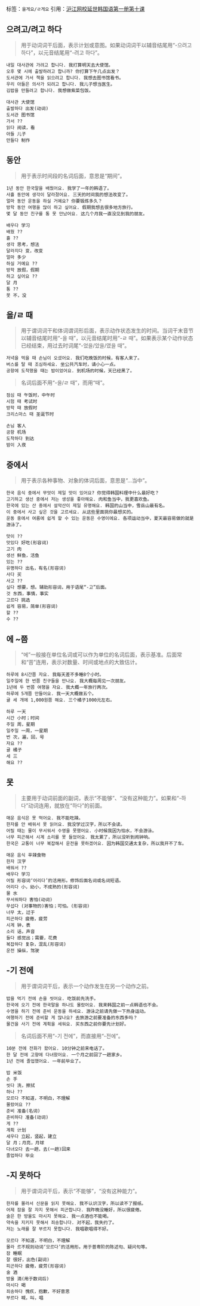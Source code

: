 标签：`을게요/ㄹ게요`
引用：[沪江网校延世韩国语第一册第十课](https://kr.hujiang.com/new/p753789/)

## 으려고/려고 하다
> 用于动词词干后面，表示计划或意图。如果动词词干以辅音结尾用“-으려고 하다”，以元音结尾用“-려고 하다”。
```
내일 대사관에 가려고 합니다. 我打算明天去大使馆。
오후 몇 시에 출발하려고 합니까? 你打算下午几点出发？
도서관에 가서 책을 읽으려고 합니다. 我想去图书馆看书。
우리 아들은 의사가 되려고 합니다. 我儿子想当医生。
김밥을 만들려고 합니다. 我想做紫菜包饭。
```
```
대사관 大使馆
출발하다 出发(动词)
도서관 图书馆
가서 ??
읽다 阅读，看
아들 儿子
만들다 制作
```

## 동안
> 用于表示时间段的名词后面，意思是“期间”。
```
1년 동안 한국말을 배웠어요. 我学了一年的韩语了。
사흘 동안에 생각이 달라졌어요. 三天的时间我的想法改变了。
얼마 동안 운동을 하실 거예요? 你要锻炼多久？
방학 동안 여행을 많이 하고 싶어요. 假期我想去很多地方旅行。
몇 달 동안 친구를 통 못 만났어요. 这几个月我一直没见到我的朋友。
```
```
배우다 学习
배웠 ??
흘 ??
생각 思考，想法
달라지다 变，改变
얼마 多少
하실 거예요 ??
방학 放假，假期
하고 싶어요 ??
달 月
통 ??
못 不，没
```

## 을/ㄹ 때
> 用于谓词词干和体词谓词形后面，表示动作状态发生的时间。当词干末音节以辅音结尾时用“-을 때”，以元音结尾时用“-ㄹ 때”。如果表示某个动作状态已经结束，用过去时词尾“-었을/았을/였을 때”。
```
저녁을 먹을 때 손님이 오셨어요. 我们吃晚饭的时候，有客人来了。
버스를 탈 때 조심하세요. 坐公共汽车时，请小心一点。
공항에 도착했을 때는 밤이었어요. 到机场的时候，天已经黑了。
```
> 名词后面不用“-을/ㄹ 때”，而用“때”。
```
점심 때 午饭时，中午时
시험 때 考试时
방학 때 放假时
크리스마스 때 圣诞节时
```
```
손님 客人
공항 机场
도착하다 到达
밤이 入夜
```

## 중에서
> 用于表示各种事物、对象的体词后面，意思是“...当中”。
```
한국 음식 중에서 무엇이 제일 맛이 있어요? 你觉得韩国料理中什么最好吃？
고기하고 생선 중에서 저는 생성을 좋아해요. 肉和鱼当中，我更喜欢鱼。
한국에 있는 산 중에서 설악산이 제일 유명해요. 韩国的山当中，雪岳山最有名。
이 중에서 사고 싶은 것을 고르세요. 从这些里面挑你最想买的。
운동 중에서 여름에 쉽게 할 수 있는 운동은 수영이에요. 各项运动当中，夏天最容易做的就是游泳了。
```
```
맛이 ??
맛있다 好吃(形容词)
고기 肉
생선 鲜鱼，活鱼
있는 ??
유명하다 出名，有名(形容词)
사다 买
사고 ??
싶다 想要，想。辅助形容词，用于语尾“-고”后面。
것 东西，事情，事实
고르다 挑选
쉽게 容易，简单(形容词)
할 ??
수 ??
```

## 에 ~쯤
> “에”一般接在单位名词或可以作为单位的名词后面，表示基准。后面常和“쯤”连用，表示对数量、时间或地点的大致估计。
```
하루에 8시간쯤 자요. 我每天差不多睡8个小时。
일주일에 한 번쯤 친구들을 만나요. 我大概每周见一次朋友。
1년에 두 번쯤 여행을 자요. 我大概一年旅行两次。
하루에 5개쯤 만들어요. 我一天大概做五个。
귤 세 개에 1,000원쯤 해요. 三个橘子1000元左右。
```
```
하루 一天
시간 小时；时间
주일 周，星期
일주일 一周，一星期
번 次，遍，回，号
자요 ??
귤 橘子
세 三
해요 ??
```

## 못
> 主要用于动词前面的副词，表示“不能够”、“没有这种能力”。如果和“-하다”动词连用，就放在“하다”的前面。
```
매운 음식은 못 먹어요. 我不能吃辣。
한자를 안 배워서 못 읽어요. 我没学过汉字，所以不会读。
어릴 때는 물이 무서워서 수영을 못했어요. 小时候我因为怕水，不会游泳。
너무 피곤해서 시계 소리를 못 들었어요. 我太累了，所以没听到闹钟响。
한국은 교통이 너무 복잡해서 운전을 못하겠어요. 因为韩国交通太复杂，所以我开不了车。
```
```
매운 음식 辛辣食物
한자 汉字
배워서 ??
배우다 学习
어릴 形容词‘어리다’的活用形。修饰后面名词或名词短语。
어리다 小，幼小，不成熟的(形容词)
물 水
무서워하다 害怕(动词)
무섭다 (对事物的)害怕；可怕。(形容词)
너무 太，过于
피곤하다 疲倦，疲劳
시계 钟，表
소리 话，声音
들다 感觉出；需要，花费
복잡하다 复杂，混乱(形容词)
운전 操纵，驾驶
```

## -기 전에
> 用于谓词词干后，表示一个动作发生在另一个动作之前。
```
밥을 먹기 전에 손을 씻어요. 吃饭前先洗手。
한국에 오기 전에 한국말을 하나도 몰랐어요. 我来韩国之前一点韩语也不会。
수영을 하기 전에 준비 운동을 하세요. 游泳之前请先做一下热身运动。
여행하기 전에 준비할 게 많나요? 去旅游之前要准备的东西多吗？
물건을 사기 전에 계획을 세워요. 买东西之前你要先计划好。
```
> 名词后面不用“-기 전에”，而直接用“-전에”。
```
10분 전에 전화가 왔어요. 10分钟之前来电话了。
한 달 전에 고향에 다녀왔어요. 一个月之前回了一趟家乡。
1년 전에 졸업했어요. 一年前毕业了。
```
```
밥 米饭
손 手
씻다 洗，擦拭
하나 ??
모르다 不知道，不明白，不理解
몰랐어요 ??
준비 准备(名词)
준비하다 准备(动词)
게 ??
계획 计划
세우다 立起，竖起，建立
달 月；月亮，月球
다녀오다 去一趟，去(一趟)回来
졸업하다 毕业
```

## -지 못하다
> 用于谓词词干后，表示“不能够”，“没有这种能力”。
```
한자를 몰라서 신문을 읽지 못해요. 我不认识汉字，所以读不了报纸。
어제 잠을 잘 자지 못해서 피곤합니다. 我昨晚没睡好，所以很疲倦。
술은 한 방울도 마시지 못해요. 我一点酒也不能喝。
약속을 지키지 못해서 죄송합니다. 对不起，我失约了。
저는 노래를 잘 부르지 못합니다. 我唱歌唱得不好。
```
```
모르다 不知道，不明白，不理解
몰라 르不规则动词‘모르다’的活用形。用于普卑阶的陈述句、疑问句等。
잠 睡眠
잘 很好，出色(副词)
피곤하다 疲倦，疲劳(形容词)
술 酒
방울 滴(用于数词后)
마시다 喝
죄송하다 愧疚，抱歉，不好意思
부르다 喊，叫，唱
```
